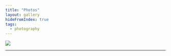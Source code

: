 ```yaml
---
title: "Photos"
layout: gallery
hideFromIndex: true
tags:
  - photography
---
```


![](/content/posts/assets/photos/20240518_120033155.jpg)

---